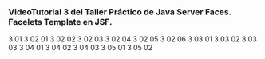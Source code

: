 
### VideoTutorial 3 del Taller Práctico de Java Server Faces. Facelets Template en JSF.

3 01
3 02 01
3 02 02
3 02 03
3 02 04
3 02 05
3 02 06
3 03 01
3 03 02
3 03 03
3 04 01 
3 04 02 
3 04 03
3 05 01
3 05 02


